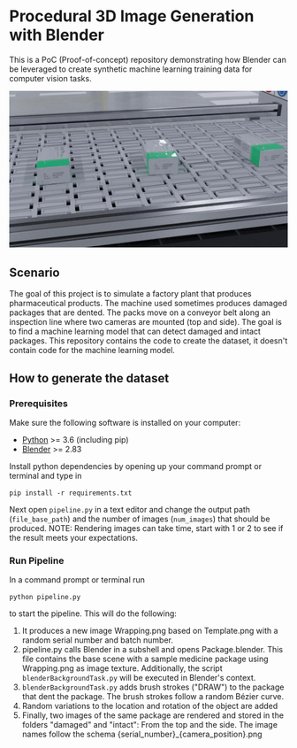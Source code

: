 # Procedural 3D Image Generation with Blender
This is a PoC (Proof-of-concept) repository demonstrating how Blender can be leveraged to create synthetic machine learning training data for computer vision tasks.

<img src="sample.png" width="800" />

## Scenario

The goal of this project is to simulate a factory plant that produces pharmaceutical products. The machine used sometimes produces damaged packages that are dented. The packs move on a conveyor belt along an inspection line where two cameras are mounted (top and side). The goal is to find a machine learning model that can detect damaged and intact packages. This repository contains the code to create the dataset, it doesn't contain code for the machine learning model.

## How to generate the dataset

### Prerequisites
Make sure the following software is installed on your computer:

- <a href="https://www.python.org/downloads/" target="_blank">Python</a> >= 3.6 (including pip)
- <a href="https://www.blender.org/download/">Blender</a> >= 2.83

Install python dependencies by opening up your command prompt or terminal and type in

  ```
  pip install -r requirements.txt
  ```

Next open `pipeline.py` in a text editor and change the output path (`file_base_path`) and the number of images (`num_images`) that should be produced. NOTE: Rendering images can take time, start with 1 or 2 to see if the result meets your expectations.

### Run Pipeline

In a command prompt or terminal run
  ```
  python pipeline.py
  ```
  
 to start the pipeline. This will do the following:
 
 1) It produces a new image Wrapping.png based on Template.png with a random serial number and batch number.
 2) pipeline.py calls Blender in a subshell and opens Package.blender. This file contains the base scene with a sample medicine package using Wrapping.png as image texture. Additionally, the script `blenderBackgroundTask.py` will be executed in Blender's context.
 3) `blenderBackgroundTask.py` adds brush strokes ("DRAW") to the package that dent the package. The brush strokes follow a random Bézier curve.
 4) Random variations to the location and rotation of the object are added
 5) Finally, two images of the same package are rendered and stored in the folders "damaged" and "intact": From the top and the side. The image names follow the schema {serial_number}_{camera_position}.png
